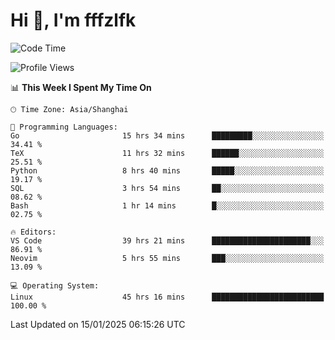 # Hi 👋, I'm fffzlfk

<!--START_SECTION:waka-->
![Code Time](http://img.shields.io/badge/Code%20Time-1%2C154%20hrs%2046%20mins-blue)

![Profile Views](http://img.shields.io/badge/Profile%20Views-0-blue)

📊 **This Week I Spent My Time On** 

```text
🕑︎ Time Zone: Asia/Shanghai

💬 Programming Languages: 
Go                       15 hrs 34 mins      █████████░░░░░░░░░░░░░░░░   34.41 % 
TeX                      11 hrs 32 mins      ██████░░░░░░░░░░░░░░░░░░░   25.51 % 
Python                   8 hrs 40 mins       █████░░░░░░░░░░░░░░░░░░░░   19.17 % 
SQL                      3 hrs 54 mins       ██░░░░░░░░░░░░░░░░░░░░░░░   08.62 % 
Bash                     1 hr 14 mins        █░░░░░░░░░░░░░░░░░░░░░░░░   02.75 % 

🔥 Editors: 
VS Code                  39 hrs 21 mins      ██████████████████████░░░   86.91 % 
Neovim                   5 hrs 55 mins       ███░░░░░░░░░░░░░░░░░░░░░░   13.09 % 

💻 Operating System: 
Linux                    45 hrs 16 mins      █████████████████████████   100.00 % 
```


 Last Updated on 15/01/2025 06:15:26 UTC
<!--END_SECTION:waka-->

